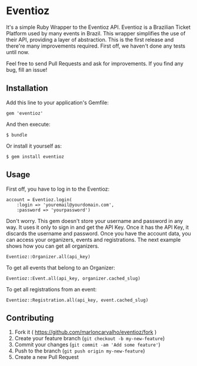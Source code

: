 # Eventioz

It's a simple Ruby Wrapper to the Eventioz API. Eventioz is a Brazilian Ticket Platform used by many events in Brazil. This wrapper simplifies the use
of their API, providing a layer of abstraction. This is the first release and there're many improvements required. First off, we haven't done any tests
until now.

Feel free to send Pull Requests and ask for improvements. If you find any bug, fill an issue!

## Installation

Add this line to your application's Gemfile:

    gem 'eventioz'

And then execute:

    $ bundle

Or install it yourself as:

    $ gem install eventioz

## Usage

First off, you have to log in to the Eventioz:

    account = Eventioz.login(
        :login => 'youremail@yourdomain.com',
        :password => 'yourpassword')

Don't worry. This gem doesn't store your username and password in any way. It uses it only to sign in and get the API Key.
Once it has the API Key, it discards the username and password. Once you have the account data, you can access your organizers,
events and registrations. The next example shows how you can get all organizers.

    Eventioz::Organizer.all(api_key)

To get all events that belong to an Organizer:

    Eventioz::Event.all(api_key, organizer.cached_slug)

To get all registrations from an event:

    Eventioz::Registration.all(api_key, event.cached_slug)

## Contributing

1. Fork it ( https://github.com/marloncarvalho/eventioz/fork )
2. Create your feature branch (`git checkout -b my-new-feature`)
3. Commit your changes (`git commit -am 'Add some feature'`)
4. Push to the branch (`git push origin my-new-feature`)
5. Create a new Pull Request
